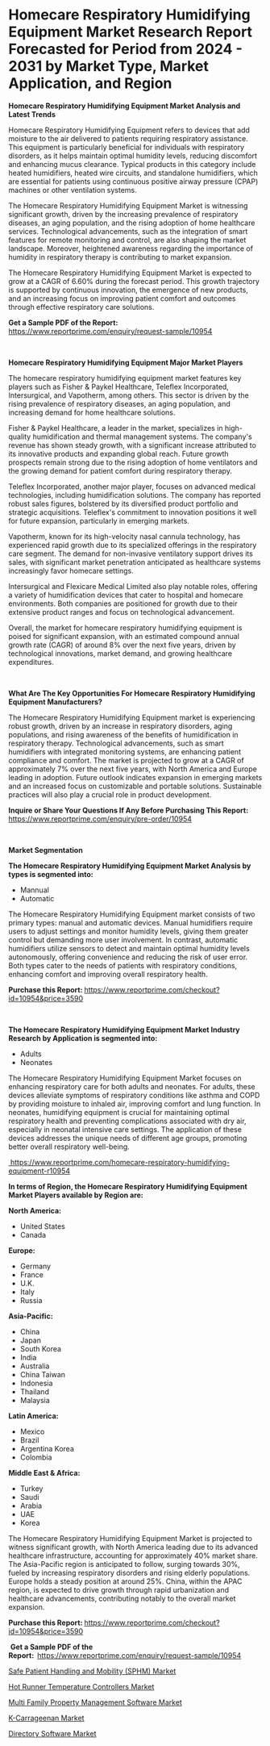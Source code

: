 <p><h1>Homecare Respiratory Humidifying Equipment Market Research Report Forecasted for Period from 2024 -  2031 by Market Type, Market Application, and Region</h1></p><p><strong>Homecare Respiratory Humidifying Equipment Market Analysis and Latest Trends</strong></p>
<p><p>Homecare Respiratory Humidifying Equipment refers to devices that add moisture to the air delivered to patients requiring respiratory assistance. This equipment is particularly beneficial for individuals with respiratory disorders, as it helps maintain optimal humidity levels, reducing discomfort and enhancing mucus clearance. Typical products in this category include heated humidifiers, heated wire circuits, and standalone humidifiers, which are essential for patients using continuous positive airway pressure (CPAP) machines or other ventilation systems.</p><p>The Homecare Respiratory Humidifying Equipment Market is witnessing significant growth, driven by the increasing prevalence of respiratory diseases, an aging population, and the rising adoption of home healthcare services. Technological advancements, such as the integration of smart features for remote monitoring and control, are also shaping the market landscape. Moreover, heightened awareness regarding the importance of humidity in respiratory therapy is contributing to market expansion. </p><p>The Homecare Respiratory Humidifying Equipment Market is expected to grow at a CAGR of 6.60% during the forecast period. This growth trajectory is supported by continuous innovation, the emergence of new products, and an increasing focus on improving patient comfort and outcomes through effective respiratory care solutions.</p></p>
<p><strong>Get a Sample PDF of the Report:&nbsp;</strong> <a href="https://www.reportprime.com/enquiry/request-sample/10954">https://www.reportprime.com/enquiry/request-sample/10954</a></p>
<p>&nbsp;</p>
<p><strong>Homecare Respiratory Humidifying Equipment Major Market Players</strong></p>
<p><p>The homecare respiratory humidifying equipment market features key players such as Fisher & Paykel Healthcare, Teleflex Incorporated, Intersurgical, and Vapotherm, among others. This sector is driven by the rising prevalence of respiratory diseases, an aging population, and increasing demand for home healthcare solutions.</p><p>Fisher & Paykel Healthcare, a leader in the market, specializes in high-quality humidification and thermal management systems. The company's revenue has shown steady growth, with a significant increase attributed to its innovative products and expanding global reach. Future growth prospects remain strong due to the rising adoption of home ventilators and the growing demand for patient comfort during respiratory therapy.</p><p>Teleflex Incorporated, another major player, focuses on advanced medical technologies, including humidification solutions. The company has reported robust sales figures, bolstered by its diversified product portfolio and strategic acquisitions. Teleflex's commitment to innovation positions it well for future expansion, particularly in emerging markets.</p><p>Vapotherm, known for its high-velocity nasal cannula technology, has experienced rapid growth due to its specialized offerings in the respiratory care segment. The demand for non-invasive ventilatory support drives its sales, with significant market penetration anticipated as healthcare systems increasingly favor homecare settings.</p><p>Intersurgical and Flexicare Medical Limited also play notable roles, offering a variety of humidification devices that cater to hospital and homecare environments. Both companies are positioned for growth due to their extensive product ranges and focus on technological advancement.</p><p>Overall, the market for homecare respiratory humidifying equipment is poised for significant expansion, with an estimated compound annual growth rate (CAGR) of around 8% over the next five years, driven by technological innovations, market demand, and growing healthcare expenditures.</p></p>
<p>&nbsp;</p>
<p><strong>What Are The Key Opportunities For Homecare Respiratory Humidifying Equipment Manufacturers?</strong></p>
<p><p>The Homecare Respiratory Humidifying Equipment market is experiencing robust growth, driven by an increase in respiratory disorders, aging populations, and rising awareness of the benefits of humidification in respiratory therapy. Technological advancements, such as smart humidifiers with integrated monitoring systems, are enhancing patient compliance and comfort. The market is projected to grow at a CAGR of approximately 7% over the next five years, with North America and Europe leading in adoption. Future outlook indicates expansion in emerging markets and an increased focus on customizable and portable solutions. Sustainable practices will also play a crucial role in product development.</p></p>
<p><strong>Inquire or Share Your Questions If Any Before Purchasing This Report:</strong> <a href="https://www.reportprime.com/enquiry/pre-order/10954">https://www.reportprime.com/enquiry/pre-order/10954</a></p>
<p>&nbsp;</p>
<p><strong>Market Segmentation</strong></p>
<p><strong>The Homecare Respiratory Humidifying Equipment Market Analysis by types is segmented into:</strong></p>
<p><ul><li>Mannual</li><li>Automatic</li></ul></p>
<p><p>The Homecare Respiratory Humidifying Equipment market consists of two primary types: manual and automatic devices. Manual humidifiers require users to adjust settings and monitor humidity levels, giving them greater control but demanding more user involvement. In contrast, automatic humidifiers utilize sensors to detect and maintain optimal humidity levels autonomously, offering convenience and reducing the risk of user error. Both types cater to the needs of patients with respiratory conditions, enhancing comfort and improving overall respiratory health.</p></p>
<p><strong>Purchase this Report:&nbsp;</strong><a href="https://www.reportprime.com/checkout?id=10954&price=3590">https://www.reportprime.com/checkout?id=10954&price=3590</a></p>
<p>&nbsp;</p>
<p><strong>The Homecare Respiratory Humidifying Equipment Market Industry Research by Application is segmented into:</strong></p>
<p><ul><li>Adults</li><li>Neonates</li></ul></p>
<p><p>The Homecare Respiratory Humidifying Equipment Market focuses on enhancing respiratory care for both adults and neonates. For adults, these devices alleviate symptoms of respiratory conditions like asthma and COPD by providing moisture to inhaled air, improving comfort and lung function. In neonates, humidifying equipment is crucial for maintaining optimal respiratory health and preventing complications associated with dry air, especially in neonatal intensive care settings. The application of these devices addresses the unique needs of different age groups, promoting better overall respiratory well-being.</p></p>
<p><a href="https://www.reportprime.com/homecare-respiratory-humidifying-equipment-r10954">&nbsp;https://www.reportprime.com/homecare-respiratory-humidifying-equipment-r10954</a></p>
<p><strong>In terms of Region, the Homecare Respiratory Humidifying Equipment Market Players available by Region are:</strong></p>
<p>
    <p> <strong> North America: </strong>
        <ul>
            <li>United States</li>
            <li>Canada</li>
        </ul>
        </p> 
    <p> <strong> Europe: </strong>
        <ul>
            <li>Germany</li>
            <li>France</li>
            <li>U.K.</li>
            <li>Italy</li>
            <li>Russia</li>
        </ul>
        </p> 
    <p> <strong> Asia-Pacific: </strong>
        <ul>
            <li>China</li>
            <li>Japan</li>
            <li>South Korea</li>
            <li>India</li>
            <li>Australia</li>
            <li>China Taiwan</li>
            <li>Indonesia</li>
            <li>Thailand</li>
            <li>Malaysia</li>
        </ul>
        </p> 
    <p> <strong> Latin America: </strong>
        <ul>
            <li>Mexico</li>
            <li>Brazil</li>
            <li>Argentina Korea</li>
            <li>Colombia</li>
        </ul>
        </p> 
    <p> <strong> Middle East & Africa: </strong>
        <ul>
            <li>Turkey</li>
            <li>Saudi</li>
            <li>Arabia</li>
            <li>UAE</li>
            <li>Korea</li>
        </ul>
    </p>
    </p>
<p><p>The Homecare Respiratory Humidifying Equipment Market is projected to witness significant growth, with North America leading due to its advanced healthcare infrastructure, accounting for approximately 40% market share. The Asia-Pacific region is anticipated to follow, surging towards 30%, fueled by increasing respiratory disorders and rising elderly populations. Europe holds a steady position at around 25%. China, within the APAC region, is expected to drive growth through rapid urbanization and healthcare advancements, contributing notably to the overall market expansion.</p></p>
<p><strong>Purchase this Report: </strong><a href="https://www.reportprime.com/checkout?id=10954&price=3590">https://www.reportprime.com/checkout?id=10954&price=3590</a></p>
<p>&nbsp;<strong>Get a Sample PDF of the Report:&nbsp;&nbsp;</strong><a href="https://www.reportprime.com/enquiry/request-sample/10954">https://www.reportprime.com/enquiry/request-sample/10954</a></p>
<p><strong></strong></p>
<p><p><a href="https://medium.com/@eltaroberts03/the-safe-patient-handling-and-mobility-sphm-market-industry-provides-a-comprehensive-and-4cd64e89a6a4">Safe Patient Handling and Mobility (SPHM) Market</a></p><p><a href="https://www.linkedin.com/pulse/how-regional-global-trends-shaping-hot-runner-temperature-controllers-w3asc?trackingId=uGR%2F3xX0Qg%2Bg1LRMkfKoGw%3D%3D">Hot Runner Temperature Controllers Market</a></p><p><a href="https://www.linkedin.com/pulse/multi-family-property-management-software-market-size-share-7b08f?trackingId=092M4QsdQbueFgMcWaLeEg%3D%3D">Multi Family Property Management Software Market</a></p><p><a href="https://issuu.com/reportprime-2/docs/k-carrageenan-market-size-2030.pptx_c0347274f262fa">Κ-Carrageenan Market</a></p><p><a href="https://issuu.com/reportprime-2/docs/directory-software-market-size-2030_494841c6d4248d">Directory Software Market</a></p></p>